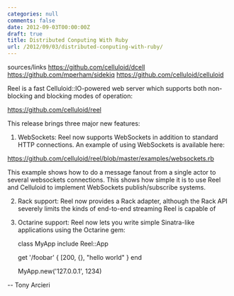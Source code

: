 ```yaml
---
categories: null
comments: false
date: 2012-09-03T00:00:00Z
draft: true
title: Distributed Conputing With Ruby
url: /2012/09/03/distributed-conputing-with-ruby/
---
```


sources/links
https://github.com/celluloid/dcell
https://github.com/mperham/sidekiq
https://github.com/celluloid/celluloid

Reel is a fast Celluloid::IO-powered web server which supports both non-blocking and blocking modes of operation:

https://github.com/celluloid/reel

This release brings three major new features:

1. WebSockets: Reel now supports WebSockets in addition to standard HTTP connections. An example of using WebSockets is available here:

https://github.com/celluloid/reel/blob/master/examples/websockets.rb

This example shows how to do a message fanout from a single actor to several websockets connections. This shows how simple it is to use Reel and Celluloid to implement WebSockets publish/subscribe systems.

2. Rack support: Reel now provides a Rack adapter, although the Rack API severely limits the kinds of end-to-end streaming Reel is capable of

3. Octarine support: Reel now lets you write simple Sinatra-like applications using the Octarine gem:

    class MyApp
      include Reel::App

      get '/foobar' { [200, {}, "hello world" }
    end

    MyApp.new('127.0.0.1', 1234)

--
Tony Arcieri
